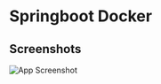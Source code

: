 
# Springboot Docker
## Screenshots

![App Screenshot](https://via.placeholder.com/468x300?text=App+Screenshot+Here)

